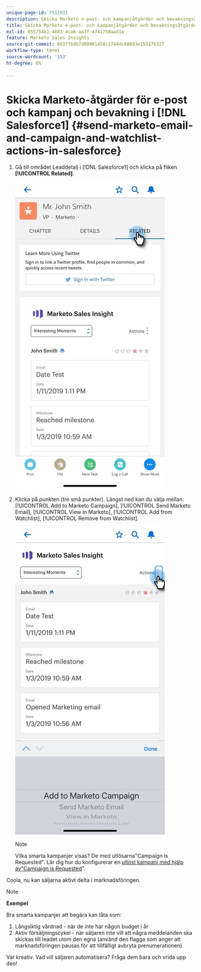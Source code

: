 ```yaml
---
unique-page-id: 7511931
description: Skicka Marketo e-post- och kampanjåtgärder och bevakningsåtgärder i Salesforce1 - Marketo Docs - produktdokumentation
title: Skicka Marketo e-post- och kampanjåtgärder och bevakningsåtgärder i Salesforce1
exl-id: 055754b1-4803-4ca6-aa3f-474175daad1a
feature: Marketo Sales Insights
source-git-commit: 0d37fbdb7d08901458c1744dc68893e155176327
workflow-type: tm+mt
source-wordcount: '153'
ht-degree: 0%

---
```


# Skicka Marketo-åtgärder för e-post och kampanj och bevakning i [!DNL Salesforce1] {#send-marketo-email-and-campaign-and-watchlist-actions-in-salesforce}

1. Gå till området Leaddetalj i [!DNL Salesforce1] och klicka på fliken **[!UICONTROL Related]**.

   ![](assets/one-1.png)

1. Klicka på punkten (tre små punkter). Längst ned kan du välja mellan: [!UICONTROL Add to Marketo Campaign], [!UICONTROL Send Marketo Email], [!UICONTROL View in Marketo], [!UICONTROL Add from Watchlist], [!UICONTROL Remove from Watchlist].

   ![](assets/two-1.png)

   >[!NOTE]
   >
   >Vilka smarta kampanjer visas? De med utlösarna&quot;Campaign is Requested&quot;. Lär dig hur du konfigurerar en [utlöst kampanj med hjälp av&quot;Campaign is Requested](/help/marketo/product-docs/core-marketo-concepts/smart-campaigns/flow-actions/request-campaign.md)&quot;.

Coola, nu kan säljarna aktivt delta i marknadsföringen.

>[!NOTE]
>
>**Exempel**
>
>Bra smarta kampanjer att begära kan låta som:
>
>1. Långsiktig vårdnad - när de inte har någon budget i år
>1. Aktiv försäljningscykel - när säljaren inte vill att några meddelanden ska skickas till leadet utom den egna (använd den flagga som anger att marknadsföringen pausas för att tillfälligt avbryta prenumerationen)
>
>Var kreativ. Vad vill säljaren automatisera? Fråga dem bara och vrida upp den!
